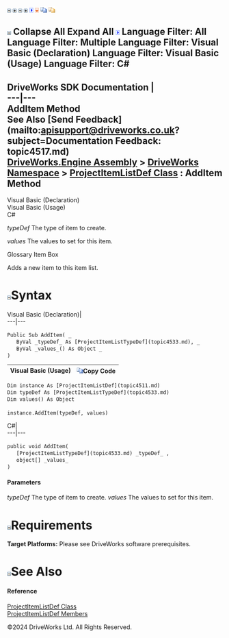 ![](dotnetimages/collapse.gif) ![](dotnetimages/expand.gif) ![](dotnetimages/collapse.gif) ![](dotnetimages/expand.gif) ![](dotnetimages/drpdown.gif) ![](dotnetimages/drpdown_orange.gif) ![](dotnetimages/copycode.gif) ![](dotnetimages/copycodeHighlight.gif)

![](dotnetimages/collapse.gif) Collapse All Expand All ![](dotnetimages/drpdown.gif) Language Filter: All  Language Filter: Multiple  Language Filter: Visual Basic (Declaration) Language Filter: Visual Basic (Usage) Language Filter: C#  
---  
DriveWorks SDK Documentation  |   
---|---  
AddItem Method   
See Also [Send Feedback](mailto:apisupport@driveworks.co.uk?subject=Documentation Feedback: topic4517.md)  
[DriveWorks.Engine Assembly](topic2156.md) > [DriveWorks Namespace](topic2159.md) > [ProjectItemListDef Class](topic4511.md) : AddItem Method  
---  
  
Visual Basic (Declaration)    
Visual Basic (Usage)    
C# 

_typeDef_
    The type of item to create.

_values_
    The values to set for this item.

Glossary Item Box

Adds a new item to this item list. 

# ![](dotnetimages/collapse.gif)Syntax

Visual Basic (Declaration)|   
---|---  
      
    
    Public Sub AddItem( _
       ByVal _typeDef_ As [ProjectItemListTypeDef](topic4533.md), _
       ByVal _values_() As Object _
    )   
  
Visual Basic (Usage)| ![](dotnetimages/copycode.gif)Copy Code  
---|---  
      
    
    Dim instance As [ProjectItemListDef](topic4511.md)
    Dim typeDef As [ProjectItemListTypeDef](topic4533.md)
    Dim values() As Object
     
    instance.AddItem(typeDef, values)  
  
C#|   
---|---  
      
    
    public void AddItem( 
       [ProjectItemListTypeDef](topic4533.md) _typeDef_ ,
       object[] _values_
    )  
  
#### Parameters

 _typeDef_
    The type of item to create.
_values_
    The values to set for this item.

# ![](dotnetimages/collapse.gif)Requirements

**Target Platforms:** Please see DriveWorks software prerequisites.

# ![](dotnetimages/collapse.gif)See Also

#### Reference

[ProjectItemListDef Class](topic4511.md)   
[ProjectItemListDef Members](topic4512.md)

©2024 DriveWorks Ltd. All Rights Reserved.
